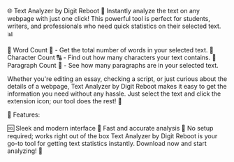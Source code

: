 🌐 Text Analyzer by Digit Reboot 🚀 
Instantly analyze the text on any webpage with just one click! This powerful tool is perfect for students, writers, and professionals who need quick statistics on their selected text. 📊

🔹 Word Count 📝 - Get the total number of words in your selected text.
🔸 Character Count 🔠 - Find out how many characters your text contains.
🔹 Paragraph Count 📖 - See how many paragraphs are in your selected text.

Whether you're editing an essay, checking a script, or just curious about the details of a webpage, Text Analyzer by Digit Reboot makes it easy to get the information you need without any hassle. Just select the text and click the extension icon; our tool does the rest! 🎯

🌟 Features:

🆒 Sleek and modern interface
🚀 Fast and accurate analysis
🎉 No setup required; works right out of the box
Text Analyzer by Digit Reboot is your go-to tool for getting text statistics instantly. Download now and start analyzing! 🎈
